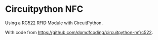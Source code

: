 # Circuitpython NFC

Using a RC522 RFID Module with CircuitPython.

With code from <https://github.com/domdfcoding/circuitpython-mfrc522>.
